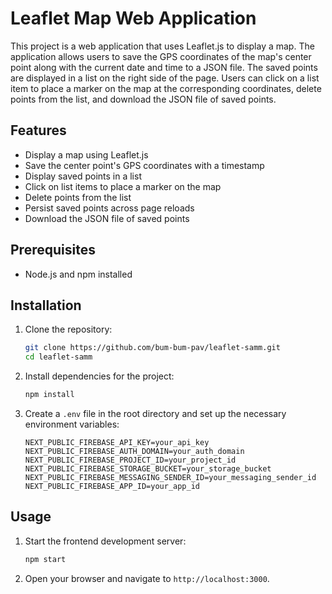 # Leaflet Map Web Application

This project is a web application that uses Leaflet.js to display a map. The application allows users to save the GPS coordinates of the map's center point along with the current date and time to a JSON file. The saved points are displayed in a list on the right side of the page. Users can click on a list item to place a marker on the map at the corresponding coordinates, delete points from the list, and download the JSON file of saved points.

## Features

- Display a map using Leaflet.js
- Save the center point's GPS coordinates with a timestamp
- Display saved points in a list
- Click on list items to place a marker on the map
- Delete points from the list
- Persist saved points across page reloads
- Download the JSON file of saved points

## Prerequisites

- Node.js and npm installed

## Installation

1. Clone the repository:

    ```sh
    git clone https://github.com/bum-bum-pav/leaflet-samm.git
    cd leaflet-samm
    ```

2. Install dependencies for the project:

    ```sh
    npm install
    ```

3. Create a `.env` file in the root directory and set up the necessary environment variables:

    ```
    NEXT_PUBLIC_FIREBASE_API_KEY=your_api_key
    NEXT_PUBLIC_FIREBASE_AUTH_DOMAIN=your_auth_domain
    NEXT_PUBLIC_FIREBASE_PROJECT_ID=your_project_id
    NEXT_PUBLIC_FIREBASE_STORAGE_BUCKET=your_storage_bucket
    NEXT_PUBLIC_FIREBASE_MESSAGING_SENDER_ID=your_messaging_sender_id
    NEXT_PUBLIC_FIREBASE_APP_ID=your_app_id
    ```

## Usage

1. Start the frontend development server:

    ```sh
    npm start
    ```

3. Open your browser and navigate to `http://localhost:3000`.
